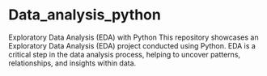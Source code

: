 # Data_analysis_python
Exploratory Data Analysis (EDA) with Python This repository showcases an Exploratory Data Analysis (EDA) project conducted using Python. EDA is a critical step in the data analysis process, helping to uncover patterns, relationships, and insights within data.

